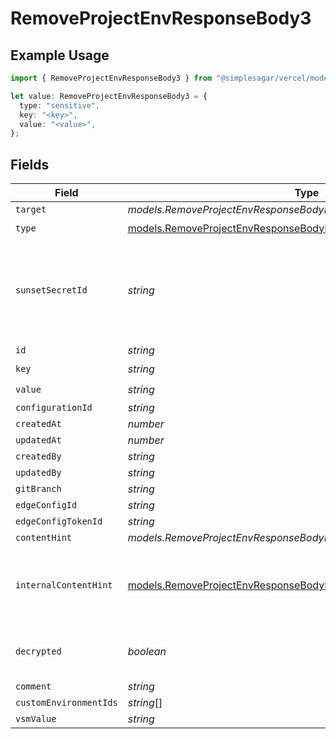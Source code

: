 # RemoveProjectEnvResponseBody3

## Example Usage

```typescript
import { RemoveProjectEnvResponseBody3 } from "@simplesagar/vercel/models/removeprojectenvop.js";

let value: RemoveProjectEnvResponseBody3 = {
  type: "sensitive",
  key: "<key>",
  value: "<value>",
};
```

## Fields

| Field                                                                                                                                          | Type                                                                                                                                           | Required                                                                                                                                       | Description                                                                                                                                    |
| ---------------------------------------------------------------------------------------------------------------------------------------------- | ---------------------------------------------------------------------------------------------------------------------------------------------- | ---------------------------------------------------------------------------------------------------------------------------------------------- | ---------------------------------------------------------------------------------------------------------------------------------------------- |
| `target`                                                                                                                                       | *models.RemoveProjectEnvResponseBodyEnvsResponseTarget*                                                                                        | :heavy_minus_sign:                                                                                                                             | N/A                                                                                                                                            |
| `type`                                                                                                                                         | [models.RemoveProjectEnvResponseBodyEnvsResponseType](../models/removeprojectenvresponsebodyenvsresponsetype.md)                               | :heavy_check_mark:                                                                                                                             | N/A                                                                                                                                            |
| `sunsetSecretId`                                                                                                                               | *string*                                                                                                                                       | :heavy_minus_sign:                                                                                                                             | This is used to identiy variables that have been migrated from type secret to sensitive.                                                       |
| `id`                                                                                                                                           | *string*                                                                                                                                       | :heavy_minus_sign:                                                                                                                             | N/A                                                                                                                                            |
| `key`                                                                                                                                          | *string*                                                                                                                                       | :heavy_check_mark:                                                                                                                             | N/A                                                                                                                                            |
| `value`                                                                                                                                        | *string*                                                                                                                                       | :heavy_check_mark:                                                                                                                             | N/A                                                                                                                                            |
| `configurationId`                                                                                                                              | *string*                                                                                                                                       | :heavy_minus_sign:                                                                                                                             | N/A                                                                                                                                            |
| `createdAt`                                                                                                                                    | *number*                                                                                                                                       | :heavy_minus_sign:                                                                                                                             | N/A                                                                                                                                            |
| `updatedAt`                                                                                                                                    | *number*                                                                                                                                       | :heavy_minus_sign:                                                                                                                             | N/A                                                                                                                                            |
| `createdBy`                                                                                                                                    | *string*                                                                                                                                       | :heavy_minus_sign:                                                                                                                             | N/A                                                                                                                                            |
| `updatedBy`                                                                                                                                    | *string*                                                                                                                                       | :heavy_minus_sign:                                                                                                                             | N/A                                                                                                                                            |
| `gitBranch`                                                                                                                                    | *string*                                                                                                                                       | :heavy_minus_sign:                                                                                                                             | N/A                                                                                                                                            |
| `edgeConfigId`                                                                                                                                 | *string*                                                                                                                                       | :heavy_minus_sign:                                                                                                                             | N/A                                                                                                                                            |
| `edgeConfigTokenId`                                                                                                                            | *string*                                                                                                                                       | :heavy_minus_sign:                                                                                                                             | N/A                                                                                                                                            |
| `contentHint`                                                                                                                                  | *models.RemoveProjectEnvResponseBodyEnvsResponseContentHint*                                                                                   | :heavy_minus_sign:                                                                                                                             | N/A                                                                                                                                            |
| `internalContentHint`                                                                                                                          | [models.RemoveProjectEnvResponseBodyEnvsResponseInternalContentHint](../models/removeprojectenvresponsebodyenvsresponseinternalcontenthint.md) | :heavy_minus_sign:                                                                                                                             | Similar to `contentHints`, but should not be exposed to the user.                                                                              |
| `decrypted`                                                                                                                                    | *boolean*                                                                                                                                      | :heavy_minus_sign:                                                                                                                             | Whether `value` and `vsmValue` are decrypted.                                                                                                  |
| `comment`                                                                                                                                      | *string*                                                                                                                                       | :heavy_minus_sign:                                                                                                                             | N/A                                                                                                                                            |
| `customEnvironmentIds`                                                                                                                         | *string*[]                                                                                                                                     | :heavy_minus_sign:                                                                                                                             | N/A                                                                                                                                            |
| `vsmValue`                                                                                                                                     | *string*                                                                                                                                       | :heavy_minus_sign:                                                                                                                             | N/A                                                                                                                                            |